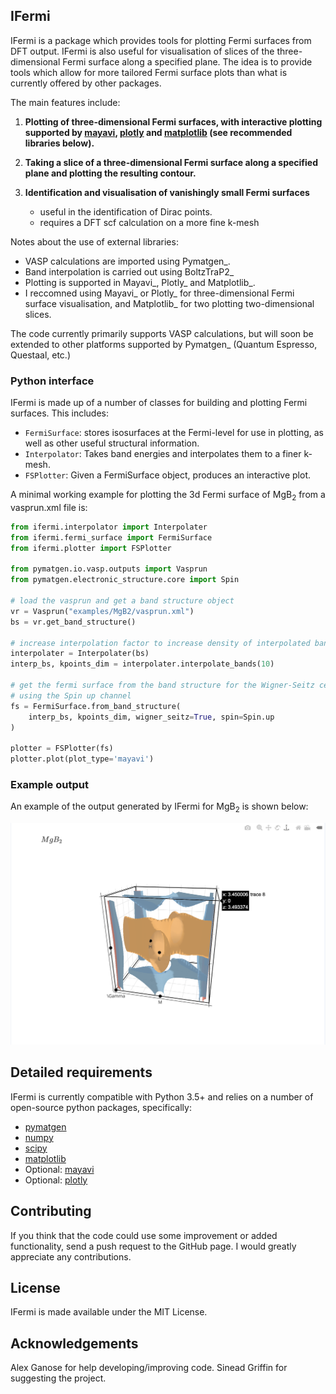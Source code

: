 IFermi
------

IFermi is a package which provides tools for plotting Fermi surfaces
from DFT output. IFermi is also useful for visualisation of slices of
the three-dimensional Fermi surface along a specified plane. The idea 
is to provide tools which allow for more tailored Fermi surface plots
than what is currently offered by other packages.

The main features include:

1. **Plotting of three-dimensional Fermi surfaces, with interactive plotting
   supported by [mayavi](https://docs.enthought.com/mayavi/mayavi/), 
   [plotly](https://plot.ly/) and [matplotlib](https://matplotlib.org) (see 
   recommended libraries below).**

2. **Taking a slice of a three-dimensional Fermi surface along a specified 
   plane and plotting the resulting contour.**

3. **Identification and visualisation of vanishingly small Fermi surfaces**

   - useful in the identification of Dirac points.
   - requires a DFT scf calculation on a more fine k-mesh

Notes about the use of external libraries: 

   - VASP calculations are imported using Pymatgen_.
   - Band interpolation is carried out using BoltzTraP2_   
   - Plotting is supported in Mayavi_, Plotly_ and Matplotlib_.
   - I reccomned using Mayavi_ or Plotly_ for three-dimensional
     Fermi surface visualisation, and Matplotlib_ for two 
     plotting two-dimensional slices. 

The code currently primarily supports VASP calculations, but will 
soon be extended to other platforms supported by Pymatgen_ 
(Quantum Espresso, Questaal, etc.)


### Python interface

IFermi is made up of a number of classes for building and plotting
Fermi surfaces. This includes:

- `FermiSurface`: stores isosurfaces at the Fermi-level for use in plotting,
   as well as other useful structural information. 
- `Interpolator`: Takes band energies and interpolates them to a finer k-mesh.
- `FSPlotter`: Given a FermiSurface object, produces an interactive plot.

A minimal working example for plotting the 3d Fermi surface of MgB<sub>2</sub>
from a vasprun.xml file is:

```python
from ifermi.interpolator import Interpolater
from ifermi.fermi_surface import FermiSurface
from ifermi.plotter import FSPlotter

from pymatgen.io.vasp.outputs import Vasprun
from pymatgen.electronic_structure.core import Spin

# load the vasprun and get a band structure object
vr = Vasprun("examples/MgB2/vasprun.xml")
bs = vr.get_band_structure()

# increase interpolation factor to increase density of interpolated bandstructure
interpolater = Interpolater(bs) 
interp_bs, kpoints_dim = interpolater.interpolate_bands(10)

# get the fermi surface from the band structure for the Wigner-Seitz cell 
# using the Spin up channel
fs = FermiSurface.from_band_structure(
    interp_bs, kpoints_dim, wigner_seitz=True, spin=Spin.up
)

plotter = FSPlotter(fs)
plotter.plot(plot_type='mayavi')
```

### Example output

An example of the output generated by IFermi for MgB<sub>2</sub> is shown below:

![MgB2 fermi surface](docs/source/_static/fs_MgB2.png)


## Detailed requirements

IFermi is currently compatible with Python 3.5+ and relies on a number of
open-source python packages, specifically:

- [pymatgen](http://pymatgen.org)
- [numpy](http://www.numpy.org)
- [scipy](https://www.scipy.org)
- [matplotlib](https://matplotlib.org)
- Optional: [mayavi](https://docs.enthought.com/mayavi/mayavi/)
- Optional: [plotly](https://plot.ly/)


## Contributing

If you think that the code could use some improvement
or added functionality, send a push request to the GitHub page. 
I would greatly appreciate any contributions.

## License

IFermi is made available under the MIT License.

## Acknowledgements

Alex Ganose for help developing/improving code.
Sinead Griffin for suggesting the project.
